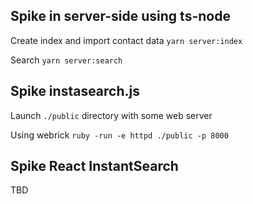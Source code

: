 ## Spike in server-side using ts-node

Create index and import contact data
`yarn server:index`

Search
`yarn server:search`

## Spike instasearch.js

Launch `./public` directory with some web server

Using webrick
`ruby -run -e httpd ./public -p 8000`

## Spike React InstantSearch

TBD
